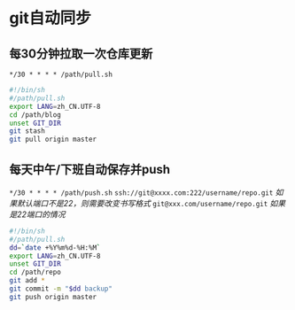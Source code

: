 # git自动同步
## 每30分钟拉取一次仓库更新
`*/30 * * * * /path/pull.sh`
```bash
#!/bin/sh 
#/path/pull.sh
export LANG=zh_CN.UTF-8 
cd /path/blog 
unset GIT_DIR 
git stash 
git pull origin master
```
## 每天中午/下班自动保存并push
`*/30 * * * * /path/push.sh`
`ssh://git@xxxx.com:222/username/repo.git` _如果默认端口不是22，则需要改变书写格式_
`git@xxx.com/username/repo.git` _如果是22端口的情况_ 

```bash
#!/bin/sh
#/path/pull.sh
dd=`date +%Y%m%d-%H:%M`
export LANG=zh_CN.UTF-8
unset GIT_DIR
cd /path/repo
git add *
git commit -m "$dd backup"
git push origin master
```
